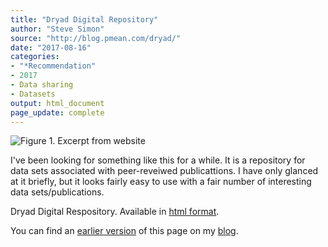 ```yaml
---
title: "Dryad Digital Repository"
author: "Steve Simon"
source: "http://blog.pmean.com/dryad/"
date: "2017-08-16"
categories:
- "*Recommendation"
- 2017
- Data sharing
- Datasets
output: html_document
page_update: complete
---
```


![Figure 1. Excerpt from website](http://www.pmean.com/new-images/17/dryad01.png)

<div class="notes">

I've been looking for something like this for a while. It is a repository for data sets associated with peer-reveiwed publicattions. I have only glanced at it briefly, but it looks fairly easy to use with a fair number of interesting data sets/publications.

Dryad Digital Respository. Available in [html format][dry1].

You can find an [earlier version][sim1] of this page on my [blog][sim2].

[sim1]: http://blog.pmean.com/dryad/
[sim2]: http://blog.pmean.com

[dry1]: http://datadryad.org/

</div>
